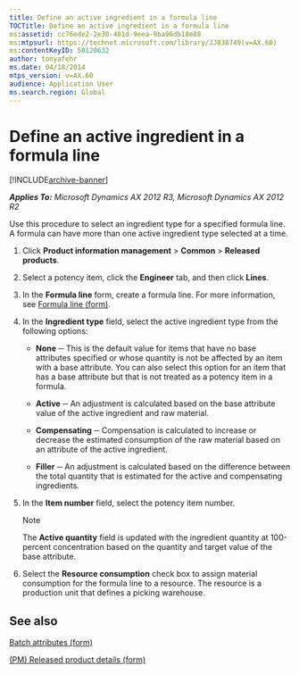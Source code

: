 ```yaml
---
title: Define an active ingredient in a formula line
TOCTitle: Define an active ingredient in a formula line
ms:assetid: cc76ede2-2e30-401d-9eea-9ba96db18e88
ms:mtpsurl: https://technet.microsoft.com/library/JJ838749(v=AX.60)
ms:contentKeyID: 50120632
author: tonyafehr
ms.date: 04/18/2014
mtps_version: v=AX.60
audience: Application User
ms.search.region: Global
---
```


# Define an active ingredient in a formula line 


[!INCLUDE[archive-banner](includes/archive-banner.md)]


_**Applies To:** Microsoft Dynamics AX 2012 R3, Microsoft Dynamics AX 2012 R2_

Use this procedure to select an ingredient type for a specified formula line. A formula can have more than one active ingredient type selected at a time.

1.  Click **Product information management** \> **Common** \> **Released products**.

2.  Select a potency item, click the **Engineer** tab, and then click **Lines**.

3.  In the **Formula line** form, create a formula line. For more information, see [Formula line (form)](https://technet.microsoft.com/library/hh352331\(v=ax.60\)).

4.  In the **Ingredient type** field, select the active ingredient type from the following options:
    
      - **None** ─ This is the default value for items that have no base attributes specified or whose quantity is not be affected by an item with a base attribute. You can also select this option for an item that has a base attribute but that is not treated as a potency item in a formula.
    
      - **Active** ─ An adjustment is calculated based on the base attribute value of the active ingredient and raw material.
    
      - **Compensating** ─ Compensation is calculated to increase or decrease the estimated consumption of the raw material based on an attribute of the active ingredient.
    
      - **Filler** ─ An adjustment is calculated based on the difference between the total quantity that is estimated for the active and compensating ingredients.

5.  In the **Item number** field, select the potency item number.
    

    > [!NOTE]
    > <P>The <STRONG>Active quantity</STRONG> field is updated with the ingredient quantity at 100-percent concentration based on the quantity and target value of the base attribute.</P>



6.  Select the **Resource consumption** check box to assign material consumption for the formula line to a resource. The resource is a production unit that defines a picking warehouse.

## See also

[Batch attributes (form)](https://technet.microsoft.com/library/hh209255\(v=ax.60\))

[(PM) Released product details (form)](https://technet.microsoft.com/library/hh352306\(v=ax.60\))

  


